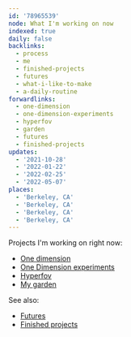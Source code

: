 ```yaml
---
id: '78965539'
node: What I'm working on now
indexed: true
daily: false
backlinks:
  - process
  - me
  - finished-projects
  - futures
  - what-i-like-to-make
  - a-daily-routine
forwardlinks:
  - one-dimension
  - one-dimension-experiments
  - hyperfov
  - garden
  - futures
  - finished-projects
updates:
  - '2021-10-28'
  - '2022-01-22'
  - '2022-02-25'
  - '2022-05-07'
places:
  - 'Berkeley, CA'
  - 'Berkeley, CA'
  - 'Berkeley, CA'
  - 'Berkeley, CA'
---
```


Projects I'm working on right now:

- [One dimension](one-dimension.md)
- [One Dimension experiments](one-dimension-experiments.md)
- [Hyperfov](hyperfov.md)
- [My garden](garden.md)

See also:

- [Futures](futures.md)
- [Finished projects](finished-projects.md)
